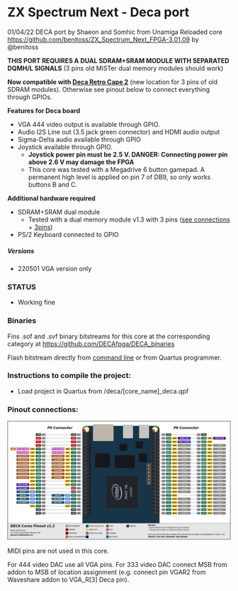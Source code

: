 # ZX Spectrum Next - Deca port

01/04/22 DECA port by Shaeon and Somhic from Unamiga Reloaded core https://github.com/benitoss/ZX_Spectrum_Next_FPGA-3.01.09 by  @benitoss

**THIS PORT REQUIRES A DUAL SDRAM+SRAM MODULE WITH SEPARATED DQMH/L SIGNALS** (3 pins old MiSTer dual memory modules should work)

**Now compatible with [Deca Retro Cape 2](https://github.com/somhi/DECA_retro_cape_2)** (new location for 3 pins of old SDRAM modules). Otherwise see pinout below to connect everything through GPIOs.

**Features for Deca board**

* VGA 444 video output is available through GPIO. 
* Audio I2S Line out (3.5 jack green connector) and HDMI audio output
* Sigma-Delta audio available through GPIO
* Joystick available through GPIO. 
  * **Joystick power pin must be 2.5 V. DANGER: Connecting power pin above 2.6 V may damage the FPGA**
  * This core was tested with a Megadrive 6 button gamepad. A permanent high level is applied on pin 7 of DB9, so only works buttons B and C.

**Additional hardware required**

- SDRAM+SRAM dual module
  - Tested with a dual memory module v1.3 with 3 pins ([see connections](https://github.com/SoCFPGA-learning/DECA/tree/main/Projects/sdram_mister_deca) + [3pins](https://github.com/DECAfpga/DECA_board/blob/main/Sdram_mister_deca/README_3pins.md))
- PS/2 Keyboard connected to GPIO

##### Versions

* 220501 VGA version only

### STATUS

* Working fine 


### Binaries

Fins .sof and .svf binary bitstreams for this core at the corresponding category at https://github.com/DECAfpga/DECA_binaries

Flash bitstream directly from [command line](https://github.com/DECAfpga/DECA_binaries#flash-bitstream-to-fgpa-with-quartus) or from Quartus programmer.

### Instructions to compile the project:

* Load project in Quartus from /deca/[core_name]_deca.qpf

### Pinout connections:

![pinout_deca](pinout_deca.png)

MIDI pins are not used in this core.

For 444 video DAC use all VGA pins. For 333 video DAC connect MSB from addon to MSB of location assignment (e.g. connect pin VGAR2 from Waveshare addon to VGA_R[3] Deca pin).

